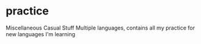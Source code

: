 # practice
Miscellaneous Casual Stuff
Multiple languages, contains all my practice for new languages I'm learning
